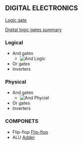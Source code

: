 ## DIGITAL ELECTRONICS ##

[Logic gate](http://en.wikipedia.org/wiki/Logic_gate)

[Digital logic gates summary](http://www.electronics-tutorials.ws/logic/logic_10.html)

### Logical ###

- And gates
  - ![And Logic](/assets/and-gate-logic.png)
- Or gates
- Inverters

### Physical ###

- And gates
  - ![And Phycial](/assets/and-gate-phycial.png)
- Or gates
- Inverters

### COMPONETS ###

- Flip-flop [Flip-flop](https://en.wikipedia.org/wiki/Flip-flop_(electronics))
- ALU [Adder](http://en.wikipedia.org/wiki/Adder_(electronics))